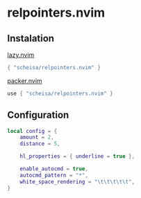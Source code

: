 # relpointers.nvim

## Instalation

[lazy.nvim](https://github.com/folke/lazy.nvim)
```lua
{ "scheisa/relpointers.nvim" }
```

[packer.nvim](https://github.com/wbthomason/packer.nvim)
```lua
use { "scheisa/relpointers.nvim" }
```

## Configuration
```lua
local config = {
    amount = 2,
    distance = 5,

    hl_properties = { underline = true },

    enable_autocmd = true,
    autocmd_pattern = "*",
    white_space_rendering = "\t\t\t\t\t",
}
```
